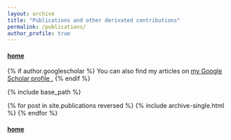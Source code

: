 ```yaml
---
layout: archive
title: "Publications and other derivated contributions"
permalink: /publications/
author_profile: true
---
```


<!--#### [Up](#PDFCVInfoJO)-->
#### [home](../)

{% if author.googlescholar %}
  You can also find my articles on 
  <u><a href="{{author.googlescholar}}">
  my Google Scholar profile
  </a>.</u>
{% endif %}

{% include base_path %}

{% for post in site.publications reversed %}
  {% include archive-single.html %}
{% endfor %}

#### [home](../)